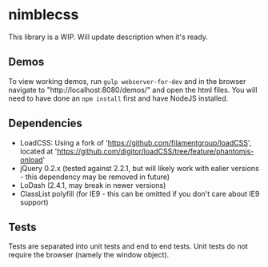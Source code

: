 # nimblecss
This library is a WIP. Will update description when it's ready.

## Demos
To view working demos, run `gulp webserver-for-dev` and in the browser navigate to "http://localhost:8080/demos/" and open the html files.
You will need to have done an `npm install` first and have NodeJS installed.

## Dependencies
- LoadCSS: Using a fork of 'https://github.com/filamentgroup/loadCSS', located at 'https://github.com/digitor/loadCSS/tree/feature/phantomjs-onload'
- jQuery 0.2.x (tested against 2.2.1, but will likely work with ealier versions - this dependency may be removed in future)
- LoDash (2.4.1, may break in newer versions)
- ClassList polyfill (for IE9 - this can be omitted if you don't care about IE9 support)


## Tests
Tests are separated into unit tests and end to end tests. Unit tests do not require the browser (namely the window object).